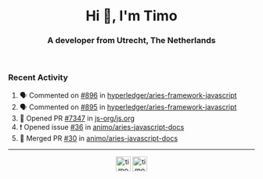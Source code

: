 <h1 align="center">Hi 👋, I'm Timo</h1>
<h3 align="center">A developer from Utrecht, The Netherlands</h3>
<br/>
<!-- https://github.com/rahuldkjain/github-profile-readme-generator --!>

<!--  <p align="left"><img src="https://github-readme-stats.vercel.app/api?username=timoglastra&show_icons=true&count_private=true&" alt="timoglastra" /></p> --!>

<!--
Github language stats
<p align="left"><img src="https://github-readme-stats.vercel.app/api/top-langs/?username=timoglastra&layout=compact" alt="timoglastra" /><p>
-->

<!-- Codestats language stats -->
<!-- <p align="left"><img src="https://codestats-readme.vercel.app/api/top-langs/?username=timoglastra&layout=compact&language_count=12" alt="timoglastra" /><p>    --!>
  
<h3>Recent Activity</h3>

<!--START_SECTION:activity-->
1. 🗣 Commented on [#896](https://github.com/hyperledger/aries-framework-javascript/issues/896) in [hyperledger/aries-framework-javascript](https://github.com/hyperledger/aries-framework-javascript)
2. 🗣 Commented on [#895](https://github.com/hyperledger/aries-framework-javascript/issues/895) in [hyperledger/aries-framework-javascript](https://github.com/hyperledger/aries-framework-javascript)
3. 💪 Opened PR [#7347](https://github.com/js-org/js.org/pull/7347) in [js-org/js.org](https://github.com/js-org/js.org)
4. ❗️ Opened issue [#36](https://github.com/animo/aries-javascript-docs/issues/36) in [animo/aries-javascript-docs](https://github.com/animo/aries-javascript-docs)
5. 🎉 Merged PR [#30](https://github.com/animo/aries-javascript-docs/pull/30) in [animo/aries-javascript-docs](https://github.com/animo/aries-javascript-docs)
<!--END_SECTION:activity-->

---

<p align="center">
<a href="https://twitter.com/timoglastra" target="blank"><img align="center" src="https://cdn.jsdelivr.net/npm/simple-icons@3.0.1/icons/twitter.svg" alt="timoglastra" height="30" width="30" /></a>
<a href="https://linkedin.com/in/timoglastra" target="blank"><img align="center" src="https://cdn.jsdelivr.net/npm/simple-icons@3.0.1/icons/linkedin.svg" alt="timoglastra" height="30" width="30" /></a>
</p>



